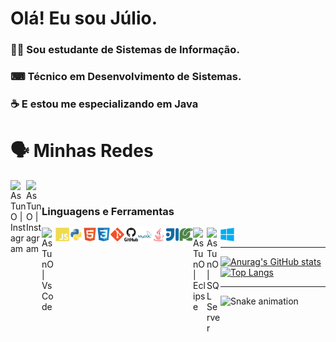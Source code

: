 # Olá! Eu sou Júlio.

###  👨‍💻 Sou estudante de Sistemas de Informação.
###  ⌨ Técnico em Desenvolvimento de Sistemas.
###  ☕ E estou me especializando em Java 

# 🗣️ Minhas Redes

[<img align="left" alt="AsTunO | Instagram" width="25px" src="https://cdn.jsdelivr.net/npm/simple-icons@v3/icons/instagram.svg" />][instagram]
[<img align="left" alt="AsTunO | Instagram" width="25px" src="https://cdn.jsdelivr.net/npm/simple-icons@v3/icons/linkedin.svg" />][linkedin]
</br>

[instagram]: https://www.instagram.com/jcrs_01/
[linkedin]: https://www.linkedin.com/in/jcr2707/

### Linguagens e Ferramentas
<img align="left" alt="AsTunO | VsCode" width="22px" src="https://upload.wikimedia.org/wikipedia/commons/2/2d/Visual_Studio_Code_1.18_icon.svg" />
<img align="left" alt="AsTunO | JavaScript" width="22px" src="https://raw.githubusercontent.com/devicons/devicon/master/icons/javascript/javascript-plain.svg" />
<img align="left" alt="AsTunO | Python" width="22px" src="https://raw.githubusercontent.com/devicons/devicon/master/icons/python/python-original.svg" />
<img align="left" alt="AsTunO | HTML" width="22px" src="https://raw.githubusercontent.com/devicons/devicon/master/icons/html5/html5-original.svg" />
<img align="left" alt="AsTunO | CSS" width="22px" src="https://raw.githubusercontent.com/devicons/devicon/master/icons/css3/css3-original.svg" />
<img align="left" alt="AsTunO | Git" width="22px" src="https://raw.githubusercontent.com/devicons/devicon/master/icons/git/git-original.svg" />
<img align="left" alt="AsTunO | GitHub" width="22px" src="https://raw.githubusercontent.com/devicons/devicon/master/icons/github/github-original-wordmark.svg" />
<img align="left" alt="AsTunO | MySQL" width="22px" src="https://raw.githubusercontent.com/devicons/devicon/master/icons/mysql/mysql-plain-wordmark.svg" />
<img align="left" alt="AsTunO | Java" width="22px" src="https://raw.githubusercontent.com/devicons/devicon/master/icons/java/java-plain.svg" />
<img align="left" alt="AsTunO | Intellij" width="22px" src="https://raw.githubusercontent.com/devicons/devicon/master/icons/intellij/intellij-plain.svg" />
<img align="left" alt="AsTunO | Pycharm" width="22px" src="https://raw.githubusercontent.com/devicons/devicon/master/icons/pycharm/pycharm-plain.svg" />
<img align="left" alt="AsTunO | Eclipse" width="22px" src="https://cdn.icon-icons.com/icons2/1381/PNG/128/eclipse_94656.png" />
<img align="left" alt="AsTunO | SQL Server" width="22px" src="https://img.icons8.com/color/452/microsoft-sql-server.png" />
<img align="left" alt="AsTunO | Windows" width="22px" src="https://raw.githubusercontent.com/devicons/devicon/master/icons/windows8/windows8-original.svg" />
</br>

---
[![Anurag's GitHub stats](https://github-readme-stats.vercel.app/api?username=AsTunO)](https://github.com/anuraghazra/github-readme-stats) [![Top Langs](https://github-readme-stats.vercel.app/api/top-langs/?username=AsTunO&layout=compact)](https://github.com/anuraghazra/github-readme-stats)

---

![Snake animation](https://github.com/AsTunO/AsTunO/blob/output/github-contribution-grid-snake.svg)

